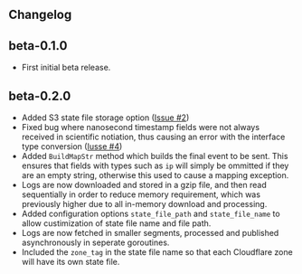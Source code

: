 ## Changelog

beta-0.1.0
-----
* First initial beta release.

beta-0.2.0
-----
* Added S3 state file storage option ([Issue #2](https://github.com/hartfordfive/cloudflarebeat/issues/4))
* Fixed bug where nanosecond timestamp fields were not always received in scientific notiation, thus causing an error with the interface type conversion ([Iusse #4](https://github.com/hartfordfive/cloudflarebeat/issues/4))
* Added `BuildMapStr` method which builds the final event to be sent.  This ensures that fields with types such as `ip` will simply be ommitted if they are an empty string, otherwise this used to cause a mapping exception.
* Logs are now downloaded and stored in a gzip file, and then read sequentially in order to reduce memory requirement, which was previously higher due to all in-memory download and processing. 
* Added configuration options `state_file_path` and `state_file_name` to allow custimization of state file name and file path.
* Logs are now fetched in smaller segments, processed and published asynchronously in seperate goroutines.
* Included the `zone_tag` in the state file name so that each Cloudflare zone will have its own state file.